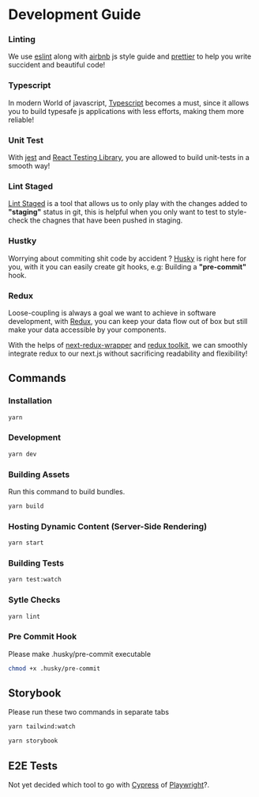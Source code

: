 # Development Guide

### Linting

We use [eslint](https://eslint.org/) along with [airbnb](https://github.com/airbnb/javascript) js style guide and [prettier](https://prettier.io/) to help you write succident and beautiful code!

### Typescript

In modern World of javascript, [Typescript](https://www.typescriptlang.org/) becomes a must, since it allows you to build typesafe js applications with less efforts, making them more reliable!

### Unit Test

With [jest](https://jestjs.io/) and [React Testing Library](https://testing-library.com/docs/react-testing-library/intro/), you are allowed to build unit-tests in a smooth way!

### Lint Staged

[Lint Staged](https://github.com/okonet/lint-staged) is a tool that allows us to only play with the changes added to **"staging"** status in git, this is helpful when you only want to test to style-check the chagnes that have been pushed in staging.

### Hustky

Worrying about commiting shit code by accident ? [Husky](https://typicode.github.io/husky/#/) is right here for you, with it you can easily create git hooks, e.g: Building a **"pre-commit"** hook.

### Redux

Loose-coupling is always a goal we want to achieve in software development, with [Redux](https://redux.js.org/), you can keep your data flow out of box but still make your data accessible by your components.

With the helps of [next-redux-wrapper](https://github.com/kirill-konshin/next-redux-wrapper) and [redux toolkit](https://redux-toolkit.js.org/), we can smoothly integrate redux to our next.js without sacrificing readability and flexibility!

## Commands

### Installation

```bash
yarn
```

### Development

```bash
yarn dev
```

### Building Assets

Run this command to build bundles.

```bash
yarn build
```

### Hosting Dynamic Content (Server-Side Rendering)

```bash
yarn start
```

### Building Tests

```bash
yarn test:watch
```

### Sytle Checks

```bash
yarn lint
```

### Pre Commit Hook

Please make .husky/pre-commit executable

```bash
chmod +x .husky/pre-commit
```

## Storybook

Please run these two commands in separate tabs

```bash
yarn tailwind:watch
```

```bash
yarn storybook
```

## E2E Tests

Not yet decided which tool to go with [Cypress](https://www.cypress.io/) of [Playwright](https://playwright.dev/)?.
